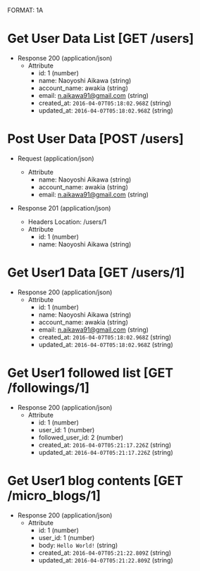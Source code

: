 FORMAT: 1A
# Get User Data List [GET /users]
+ Response 200 (application/json)
    + Attribute
        + id: 1 (number)
        + name: Naoyoshi Aikawa (string)
        + account_name: awakia (string)
        + email: n.aikawa91@gmail.com (string)
        + created_at: `2016-04-07T05:18:02.968Z` (string)
        + updated_at: `2016-04-07T05:18:02.968Z` (string)

# Post User Data [POST /users]
  + Request (application/json)
    + Attribute
      + name: Naoyoshi Aikawa (string)
      + account_name: awakia (string)
      + email: n.aikawa91@gmail.com (string)

  + Response 201 (application/json)
      + Headers
        Location: /users/1
      + Attribute
        + id: 1 (number)
        + name: Naoyoshi Aikawa (string)

# Get User1 Data [GET /users/1]
+ Response 200 (application/json)
    + Attribute
        + id: 1 (number)
        + name: Naoyoshi Aikawa (string)
        + account_name: awakia (string)
        + email: n.aikawa91@gmail.com (string)
        + created_at: `2016-04-07T05:18:02.968Z` (string)
        + updated_at: `2016-04-07T05:18:02.968Z` (string)

# Get User1 followed list [GET /followings/1]
+ Response 200 (application/json)
    + Attribute
        + id: 1 (number)
        + user_id: 1 (number)
        + followed_user_id: 2 (number)
        + created_at: `2016-04-07T05:21:17.226Z` (string)
        + updated_at: `2016-04-07T05:21:17.226Z` (string)

# Get User1 blog contents [GET /micro_blogs/1]
+ Response 200 (application/json)
    + Attribute
        + id: 1 (number)
        + user_id: 1 (number)
        + body: `Hello World!` (string)
        + created_at: `2016-04-07T05:21:22.809Z` (string)
        + updated_at: `2016-04-07T05:21:22.809Z` (string)
